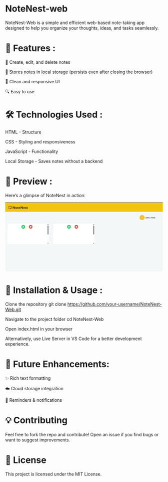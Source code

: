 # NoteNest-web
 NoteNest-Web is a simple and efficient web-based note-taking app designed to help you organize your thoughts, ideas, and tasks seamlessly.
# 🚀 Features :

📝 Create, edit, and delete notes

💾 Stores notes in local storage (persists even after closing the browser)

🎨 Clean and responsive UI

🔍 Easy to use

# 🛠️ Technologies Used :

HTML - Structure

CSS - Styling and responsiveness

JavaScript - Functionality

Local Storage - Saves notes without a backend

# 📸 Preview :
Here’s a glimpse of NoteNest in action:  

![NoteNest Screenshot](Preview-NoteNest.png)

# 📂 Installation & Usage :

Clone the repository
git clone https://github.com/your-username/NoteNest-Web.git

Navigate to the project folder
cd NoteNest-Web

Open index.html in your browser

Alternatively, use Live Server in VS Code for a better development experience.

# 📌 Future Enhancements: 

✨ Rich text formatting

☁️ Cloud storage integration

🔔 Reminders & notifications

# 💡 Contributing
Feel free to fork the repo and contribute! Open an issue if you find bugs or want to suggest improvements.

# 📜 License
This project is licensed under the MIT License.
